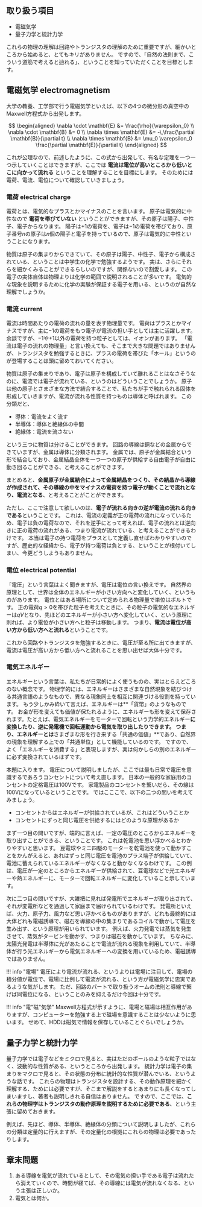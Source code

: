 ## 取り扱う項目
* 電磁気学
* 量子力学と統計力学

これらの物理の理解は回路やトランジスタの理解のために重要ですが、細かいところから始めると、とてもキリがありません。
ですので、「自然の法則まで、こういう道筋で考えると辿れる」、ということを知っていただくことを目標とします。

## 電磁気学 electromagnetism
大学の教養、工学部で行う電磁気学といえば、以下の4つの微分形の真空中のMaxwell方程式から出発します。

$$
\begin{aligned}
\nabla \cdot \mathbf{E} &= \frac{\rho}{\varepsilon_0} \\
\nabla \cdot \mathbf{B} &= 0 \\
\nabla \times \mathbf{E} &= -\,\frac{\partial \mathbf{B}}{\partial t} \\
\nabla \times \mathbf{B} &= \mu_0 \varepsilon_0 \frac{\partial \mathbf{E}}{\partial t}
\end{aligned}
$$

これが公理なので、前述したように、この式から出発して、有名な定理を一つ一つ示していくことはできますが、ここでは **電流は電位が高いところから低いとこに向かって流れる** ということを理解することを目標にします。
そのためには電荷、電流、電位について確認していきましょう。

### 電荷 electrical charge
電荷とは、電気的なプラスとかマイナスのことを言います。
原子は電気的に中性なので **電荷を帯びていない** ということができますが、その原子は陽子、中性子、電子からなります。
陽子は$+1$の電荷を、電子は$-1$の電荷を帯びており、原子番号$n$の原子は$n$個の陽子と電子を持っているので、原子は電気的に中性ということになります。

物質は原子の集まりからできていて、その原子は陽子、中性子、電子から構成されている、ということは中学生の化学で勉強するようです。
実は、さらにそれらを細かくみることができるらしいのですが、関係ないので割愛します。
この電子の実体自体は物理よりは化学の範囲で説明されることが多いです。
電気的な現象を説明するために化学の実験が保証する電子を用いる、というのが自然な理解でしょうか。

### 電流 current
電流は時間あたりの電荷の流れの量を表す物理量です。
電荷はプラスとかマイナスですが、主に$-1$の電荷をもつ電子が電流の担い手としては主に活躍します。
余談ですが、$-1$や$+1$以外の電荷を持つ粒子としては、イオンがあります。
「電流は電子の流れの物理量」と言い換えても、そこまで大きな問題ではありませんが、トランジスタを勉強するときに、プラスの電荷を帯びた「ホール」というのが登場することは頭に留めておいてください。

物質は原子の集まりであり、電子は原子を構成していて離れることはなさそうなのに、電流では電子が流れている、というのはどういうことでしょうか。
原子は他の原子とさまざまな方法で結合することで、私たちが手で触れられる固体を形成していきますが、電流が流れる性質を持つものは導体と呼ばれます。
この分類だと、

- 導体：電流をよく流す
- 半導体：導体と絶縁体の中間
- 絶縁体：電流を流さない

という三つに物質は分けることができます。
回路の導線は銅などの金属からできていますが、金属は導体に分類されます。
金属では、原子が金属結合という形で結合しており、金属結晶全体を一つ一つの原子が供給する自由電子が自由に動き回ることができる、と考えることができます。

まとめると、**金属原子が金属結合によって金属結晶をつくり、その結晶から導線が作成されて、その導線の中をマイナスの電荷を持つ電子が動くことで流れとなり、電流となる**、と考えることがことができます。

ただし、ここで注意して欲しいのは、**電子が流れる向きの逆が電流の流れる向きである**ということです。
これは、電流の定義が正の電荷の流れになっているため、電子は負の電荷なので、それを逆手にとって考えれば、電子の流れとは逆向きに正の電荷の流れがある、つまり電流が流れている、と考えることができるわけです。
本当は電子の持つ電荷をプラスとして定義し直せばわかりやすいのですが、歴史的な経緯から、電子が持つ電荷は負とする、ということが根付いてしまい、今更どうしようもありません。

### 電位 electrical potential
「電圧」という言葉はよく聞きますが、電圧は電位の言い換えです。
自然界の原理として、世界は全体のエネルギーが小さい方向へと変化していく、というものがあります。
電位とはある場所について定められる物理量で単位はボルトです。
正の電荷$q>0$を帯びた粒子を考えたときに、その粒子の電気的なエネルギーは$qV$となり、先ほどのエネルギーが小さい方へ変化していく、という原理に則れば、より電位が小さい方へと粒子は移動します。
つまり、**電流は電位が高い方から低い方へと流れる**ということです。

これから回路やトランジスタを勉強するときに、電圧が至る所に出てきますが、電流は電圧が高い方から低い方へと流れることを思い出せば大体十分です。

### 電気エネルギー
エネルギーという言葉は、私たちが日常的によく使うものの、実はとらえどころのない概念です。
物理学的には、エネルギーはさまざまな自然現象を結びつける共通言語のようなもので、異なる現象同士を相互に関連づける役割を持っています。
もう少しかみ砕いて言えば、エネルギーは**「貨幣」のようなものです。
お金が形を変えても価値が保たれるように、エネルギーも形を変えて保存されます。たとえば、電気エネルギーをモーターで回転という力学的エネルギー**に変換したり、逆に発電機で回転運動から電気を取り出したりできます。
つまり、エネルギーとは**さまざまな形を行き来する「共通の価値」**であり、自然界の現象を理解する上での「共通単位」として機能しているのです。
ですので、よく「エネルギーを消費する」と表現しますが、実は何かしらの別のエネルギーに必ず変換されているはずです。

本題に入ります。
電圧について説明しましたが、ここでは最も日常で電圧を意識するであろうコンセントについて考え直します。
日本の一般的な家庭用のコンセントの定格電圧は100Vです。
家電製品のコンセントを繋いだら、その線は100Vになっているということです。
ではこここで、以下の二つの問いを考えてみましょう。
- コンセントからはエネルギーが供給されているが、これはどういうことか
- コンセントにずっと同じ電圧を供給するにはどのような原理があるか

まず一つ目の問いですが、端的に言えば、一定の電圧のところからエネルギーを取り出すことができる、ということです。
これは乾電池を思い浮かべるとわかりやすいと思います。
豆電球やミニ四駆のモーターを乾電池を使って動かすことをかんがえると、あれはずっと同じ電圧を電池のプラス端子が供給していて、電池に蓄えられているエネルギーがなくなると動かなくなるわけです。
この例は、電圧が一定のところからエネルギーが供給されて、豆電球などで光エネルギーや熱エネルギーに、モーターで回転エネルギーに変化していること示しています。

次に二つ目の問いですが、大雑把に見れば発電所でエネルギーが取り出されて、それが変電所などを通過して家庭まで届けられているわけです。
発電所といえば、火力、原子力、風力など思い浮かべるものがありますが、どれも最終的には大体どれも電磁誘導で、磁石を導線の中の集まりであるコイルで動かして電圧を生み出す、という原理が用いられています。
例えば、火力発電では蒸気を発生させて、蒸気がタービンを動かす、つまりは磁石を動かしています。
ちなみに、太陽光発電は半導体に光があたることで電流が流れる現象を利用していて、半導体が行う光エネルギーから電気エネルギーへの変換を用いているため、電磁誘導ではありません。


!!! info "電場"
    電圧により電流が流れる、というよりは電場に注目して、電場の積分値が電位で、電場に比例して電流が流れる、という方が電磁気学に忠実であるような気がします。
    ただ、回路のパートで取り扱うオームの法則と導線で繋げば同電位になる、ということのみを抑えるだけ今回は十分です。

!!! info "電"磁"気学"
    Maxwell方程式が示すように、電場と磁場は相互作用がありますが、コンピューターを勉強する上で磁場を意識することは少ないように思います。
    せめて、HDDは磁気で情報を保存していることぐらいでしょうか。


## 量子力学と統計力学
量子力学では電子などをミクロで見ると、実はただのボールのような粒子ではなく、波動的な性質がある、というところから出発します。
統計力学は電子の集まりをマクロで見ると、その状態の分布に統計的な性質が潜んでいる、というような話です。
これらの物理はトランジスタを設計する、その動作原理を細かく理解する、ためには必要ですが、そこまで解説をするとあまりにも長くなってしまいますし、著者も説明しきれる自信はありません。
ですので、ここでは、**これらの物理学はトランジスタの動作原理を説明するために必要である**、という主張に留めておきます。

例えば、先ほど、導体、半導体、絶縁体の分類について説明しましたが、これらの分類は定量的に行えますが、その定量化の根拠にこれらの物理は必要であったりします。

## 章末問題
1. ある導線を電気が流れているとして、その電気の担い手である電子は流れたら消えていくので、時間が経てば、その導線には電気が流れなくなる、という主張は正しいか。
2. 電気とは何か。
